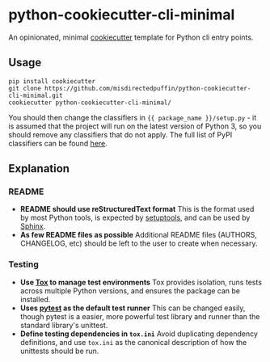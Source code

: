 python-cookiecutter-cli-minimal
===============================

An opinionated, minimal [cookiecutter](https://github.com/audreyr/cookiecutter) template for Python cli entry points.

Usage
-----

    pip install cookiecutter
    git clone https://github.com/misdirectedpuffin/python-cookiecutter-cli-minimal.git
    cookiecutter python-cookiecutter-cli-minimal/

You should then change the classifiers in `{{ package_name }}/setup.py` - it is assumed that the project will run on the latest version of Python 3, so you should remove any classifiers that do not apply. The full list of PyPI classifiers can be found [here](https://pypi.python.org/pypi?:action=list_classifiers).

Explanation
-----------

### README

* **README should use reStructuredText format**
  This is the format used by most Python tools, is expected by [setuptools](https://setuptools.readthedocs.io), and can be used by [Sphinx](http://sphinx-doc.org/).
* **As few README files as possible**
  Additional README files (AUTHORS, CHANGELOG, etc) should be left to the user to create when necessary.

### Testing

* **Use [Tox](https://tox.readthedocs.io) to manage test environments**
  Tox provides isolation, runs tests across multiple Python versions, and ensures the package can be installed.
* **Uses [pytest](https://docs.pytest.org) as the default test runner**
  This can be changed easily, though pytest is a easier, more powerful test library and runner than the standard library's unittest.
* **Define testing dependencies in `tox.ini`**
  Avoid duplicating dependency definitions, and use `tox.ini` as the canonical description of how the unittests should be run.
